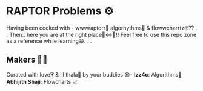 # RAPTOR Problems ⚙️
Having been cooked with - wwwraptorr🦖 algorhythms🤡 & flowwcharrtz🙄?? 
.
.
Then.. here you are at the right place🙂‍↔️🤝!! 
Feel free to use this repo zone as a reference while learning😁. 
.
.
## Makers 👷‍♂️
Curated with love💗 & lil thala🧠 by your buddies 😎- 
**Izz4c**: Algorithms🔮
**Abhijith Shaji**: Flowcharts 📈



